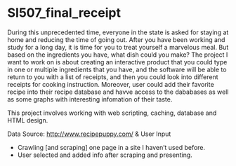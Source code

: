 # SI507_final_receipt

During this unprecedented time, everyone in the state is asked for staying at home and reducing the time of going out. After you have been working and study for a long day, it is time for you to treat yourself a marvelous meal. But based on the ingredients you have, what dish could you make?
The project I want to work on is about creating an interactive product that you could type in one or multiple ingredients that you have, and the software will be able to return to you with a list of receipts, and then you could look into different receipts for cooking instruction.
Moreover, user could add their favorite recipe into their recipe database and havve access to the dababases as well as some graphs with interesting infomation of their taste.  

This project involves working with web scripting, caching, database and HTML design.

Data Source:
http://www.recipepuppy.com/ & User Input
* Crawling [and scraping] one page in a site I haven’t used before.
* User selected and added info after scraping and presenting.


